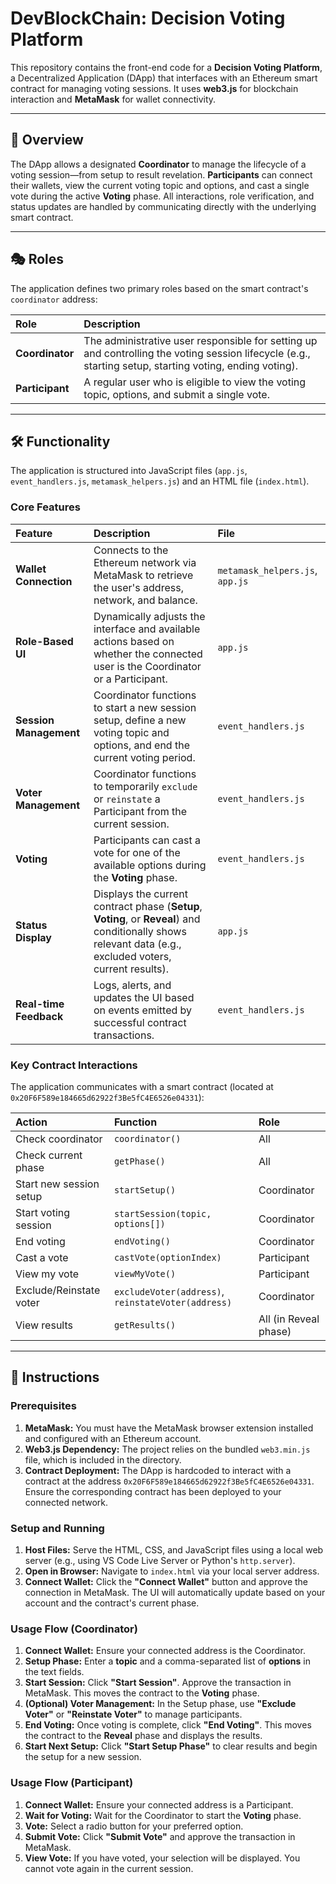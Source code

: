 # DevBlockChain: Decision Voting Platform

This repository contains the front-end code for a **Decision Voting Platform**, a Decentralized Application (DApp) that interfaces with an Ethereum smart contract for managing voting sessions. It uses **web3.js** for blockchain interaction and **MetaMask** for wallet connectivity.

---

## 🧭 Overview

The DApp allows a designated **Coordinator** to manage the lifecycle of a voting session—from setup to result revelation. **Participants** can connect their wallets, view the current voting topic and options, and cast a single vote during the active **Voting** phase. All interactions, role verification, and status updates are handled by communicating directly with the underlying smart contract.

---

## 🎭 Roles

The application defines two primary roles based on the smart contract's `coordinator` address:

| Role | Description |
| :--- | :--- |
| **Coordinator** | The administrative user responsible for setting up and controlling the voting session lifecycle (e.g., starting setup, starting voting, ending voting). |
| **Participant** | A regular user who is eligible to view the voting topic, options, and submit a single vote. |

---

## 🛠️ Functionality

The application is structured into JavaScript files (`app.js`, `event_handlers.js`, `metamask_helpers.js`) and an HTML file (`index.html`).

### Core Features

| Feature | Description | File |
| :--- | :--- | :--- |
| **Wallet Connection** | Connects to the Ethereum network via MetaMask to retrieve the user's address, network, and balance. | `metamask_helpers.js`, `app.js` |
| **Role-Based UI** | Dynamically adjusts the interface and available actions based on whether the connected user is the Coordinator or a Participant. | `app.js` |
| **Session Management** | Coordinator functions to start a new session setup, define a new voting topic and options, and end the current voting period. | `event_handlers.js` |
| **Voter Management** | Coordinator functions to temporarily `exclude` or `reinstate` a Participant from the current session. | `event_handlers.js` |
| **Voting** | Participants can cast a vote for one of the available options during the **Voting** phase. | `event_handlers.js` |
| **Status Display** | Displays the current contract phase (**Setup**, **Voting**, or **Reveal**) and conditionally shows relevant data (e.g., excluded voters, current results). | `app.js` |
| **Real-time Feedback**| Logs, alerts, and updates the UI based on events emitted by successful contract transactions. | `event_handlers.js` |

### Key Contract Interactions

The application communicates with a smart contract (located at `0x20F6F589e184665d62922f3Be5fC4E6526e04331`):

| Action | Function | Role |
| :--- | :--- | :--- |
| Check coordinator | `coordinator()` | All |
| Check current phase | `getPhase()` | All |
| Start new session setup | `startSetup()` | Coordinator |
| Start voting session | `startSession(topic, options[])` | Coordinator |
| End voting | `endVoting()` | Coordinator |
| Cast a vote | `castVote(optionIndex)` | Participant |
| View my vote | `viewMyVote()` | Participant |
| Exclude/Reinstate voter | `excludeVoter(address)`, `reinstateVoter(address)` | Coordinator |
| View results | `getResults()` | All (in Reveal phase) |

---

## 🚀 Instructions

### Prerequisites

1.  **MetaMask:** You must have the MetaMask browser extension installed and configured with an Ethereum account.
2.  **Web3.js Dependency:** The project relies on the bundled `web3.min.js` file, which is included in the directory.
3.  **Contract Deployment:** The DApp is hardcoded to interact with a contract at the address `0x20F6F589e184665d62922f3Be5fC4E6526e04331`. Ensure the corresponding contract has been deployed to your connected network.

### Setup and Running

1.  **Host Files:** Serve the HTML, CSS, and JavaScript files using a local web server (e.g., using VS Code Live Server or Python's `http.server`).
2.  **Open in Browser:** Navigate to `index.html` via your local server address.
3.  **Connect Wallet:** Click the **"Connect Wallet"** button and approve the connection in MetaMask. The UI will automatically update based on your account and the contract's current phase.

### Usage Flow (Coordinator)

1.  **Connect Wallet:** Ensure your connected address is the Coordinator.
2.  **Setup Phase:** Enter a **topic** and a comma-separated list of **options** in the text fields.
3.  **Start Session:** Click **"Start Session"**. Approve the transaction in MetaMask. This moves the contract to the **Voting** phase.
4.  **(Optional) Voter Management:** In the Setup phase, use **"Exclude Voter"** or **"Reinstate Voter"** to manage participants.
5.  **End Voting:** Once voting is complete, click **"End Voting"**. This moves the contract to the **Reveal** phase and displays the results.
6.  **Start Next Setup:** Click **"Start Setup Phase"** to clear results and begin the setup for a new session.

### Usage Flow (Participant)

1.  **Connect Wallet:** Ensure your connected address is a Participant.
2.  **Wait for Voting:** Wait for the Coordinator to start the **Voting** phase.
3.  **Vote:** Select a radio button for your preferred option.
4.  **Submit Vote:** Click **"Submit Vote"** and approve the transaction in MetaMask.
5.  **View Vote:** If you have voted, your selection will be displayed. You cannot vote again in the current session.